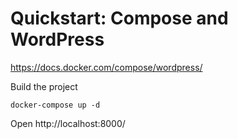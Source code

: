 # Quickstart: Compose and WordPress

https://docs.docker.com/compose/wordpress/


Build the project

    docker-compose up -d

Open http://localhost:8000/


